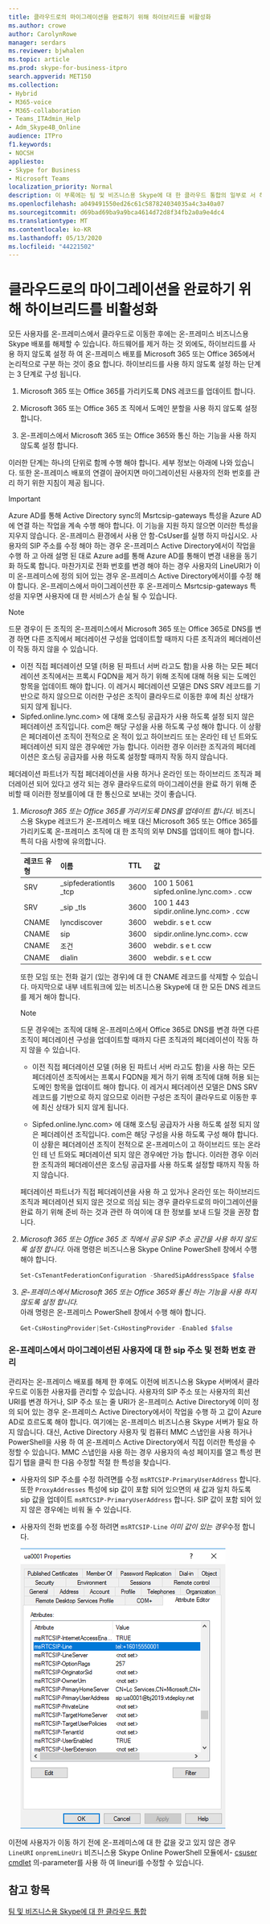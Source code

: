 ```yaml
---
title: 클라우드로의 마이그레이션을 완료하기 위해 하이브리드를 비활성화
ms.author: crowe
author: CarolynRowe
manager: serdars
ms.reviewer: bjwhalen
ms.topic: article
ms.prod: skype-for-business-itpro
search.appverid: MET150
ms.collection:
- Hybrid
- M365-voice
- M365-collaboration
- Teams_ITAdmin_Help
- Adm_Skype4B_Online
audience: ITPro
f1.keywords:
- NOCSH
appliesto:
- Skype for Business
- Microsoft Teams
localization_priority: Normal
description: 이 부록에는 팀 및 비즈니스용 Skype에 대 한 클라우드 통합의 일부로 서 하이브리드를 사용 하지 않도록 설정 하는 자세한 단계가 포함 되어 있습니다.
ms.openlocfilehash: a049491550ed26c61c587824034035a4c3a40a07
ms.sourcegitcommit: d69bad69ba9a9bca4614d72d8f34fb2a0a9e4dc4
ms.translationtype: MT
ms.contentlocale: ko-KR
ms.lasthandoff: 05/13/2020
ms.locfileid: "44221502"
---
```

# <a name="disable-hybrid-to-complete-migration-to-the-cloud"></a>클라우드로의 마이그레이션을 완료하기 위해 하이브리드를 비활성화

모든 사용자를 온-프레미스에서 클라우드로 이동한 후에는 온-프레미스 비즈니스용 Skype 배포를 해제할 수 있습니다. 하드웨어를 제거 하는 것 외에도, 하이브리드를 사용 하지 않도록 설정 하 여 온-프레미스 배포를 Microsoft 365 또는 Office 365에서 논리적으로 구분 하는 것이 중요 합니다. 하이브리드를 사용 하지 않도록 설정 하는 단계는 3 단계로 구성 됩니다.

1. Microsoft 365 또는 Office 365를 가리키도록 DNS 레코드를 업데이트 합니다.

2. Microsoft 365 또는 Office 365 조 직에서 도메인 분할을 사용 하지 않도록 설정 합니다.

3. 온-프레미스에서 Microsoft 365 또는 Office 365와 통신 하는 기능을 사용 하지 않도록 설정 합니다.

이러한 단계는 하나의 단위로 함께 수행 해야 합니다. 세부 정보는 아래에 나와 있습니다. 또한 온-프레미스 배포의 연결이 끊어지면 마이그레이션된 사용자의 전화 번호를 관리 하기 위한 지침이 제공 됩니다.

> [!Important] 
>Azure AD를 통해 Active Directory sync의 Msrtcsip-gateways 특성을 Azure AD에 연결 하는 작업을 계속 수행 해야 합니다.  이 기능을 지원 하지 않으면 이러한 특성을 지우지 않습니다.  온-프레미스 환경에서 사용 안 함-CsUser를 실행 하지 마십시오. 사용자의 SIP 주소를 수정 해야 하는 경우 온-프레미스 Active Directory에서이 작업을 수행 하 고 아래 설명 된 대로 Azure ad를 통해 Azure AD를 통해이 변경 내용을 동기화 하도록 합니다. 마찬가지로 전화 번호를 변경 해야 하는 경우 사용자의 LineURI가 이미 온-프레미스에 정의 되어 있는 경우 온-프레미스 Active Directory에서이를 수정 해야 합니다.
>온-프레미스에서 마이그레이션한 후 온-프레미스 Msrtcsip-gateways 특성을 지우면 사용자에 대 한 서비스가 손실 될 수 있습니다.

> [!Note] 
> 드문 경우이 든 조직의 온-프레미스에서 Microsoft 365 또는 Office 365로 DNS를 변경 하면 다른 조직에서 페더레이션 구성을 업데이트할 때까지 다른 조직과의 페더레이션이 작동 하지 않을 수 있습니다.<ul><li>
이전 직접 페더레이션 모델 (허용 된 파트너 서버 라고도 함)을 사용 하는 모든 페더레이션 조직에서는 프록시 FQDN을 제거 하기 위해 조직에 대해 허용 되는 도메인 항목을 업데이트 해야 합니다. 이 레거시 페더레이션 모델은 DNS SRV 레코드를 기반으로 하지 않으므로 이러한 구성은 조직이 클라우드로 이동한 후에 최신 상태가 되지 않게 됩니다. </li><li>Sipfed.online.lync.com> <span> 에 대해 호스팅 공급자가 사용 하도록 설정 되지 않은 페더레이션 조직입니다. com은 해당 구성을 사용 하도록 구성 해야 합니다. 이 상황은 페더레이션 조직이 전적으로 온 적이 있고 하이브리드 또는 온라인 테 넌 트와도 페더레이션 되지 않은 경우에만 가능 합니다. 이러한 경우 이러한 조직과의 페더레이션은 호스팅 공급자를 사용 하도록 설정할 때까지 작동 하지 않습니다.</li></ul>페더레이션 파트너가 직접 페더레이션을 사용 하거나 온라인 또는 하이브리드 조직과 페더레이션 되어 있다고 생각 되는 경우 클라우드로의 마이그레이션을 완료 하기 위해 준비할 때 이러한 정보를이에 대 한 통신으로 보내는 것이 좋습니다.

1.  *Microsoft 365 또는 Office 365를 가리키도록 DNS를 업데이트 합니다.*
비즈니스용 Skype 레코드가 온-프레미스 배포 대신 Microsoft 365 또는 Office 365를 가리키도록 온-프레미스 조직에 대 한 조직의 외부 DNS를 업데이트 해야 합니다. 특히 다음 사항에 유의합니다.

    |레코드 유형|이름|TTL|값|
    |---|---|---|---|
    |SRV|_sipfederationtls _tcp|3600|100 1 5061 sipfed.online.lync.com> <span> . ccw|
    |SRV|_sip _tls|3600|100 1 443 sipdir.online.lync.com> <span> . ccw|
    |CNAME| lyncdiscover|   3600|   webdir. <span> s e t. ccw|
    |CNAME| sip|    3600|   <span>sipdir.online.lync.com>. ccw|
    |CNAME| 조건|   3600|   webdir. <span> s e t. ccw|
    |CNAME| dialin  |3600|  webdir. <span> s e t. ccw|

    또한 모임 또는 전화 걸기 (있는 경우)에 대 한 CNAME 레코드를 삭제할 수 있습니다. 마지막으로 내부 네트워크에 있는 비즈니스용 Skype에 대 한 모든 DNS 레코드를 제거 해야 합니다.

    > [!Note] 
    > 드문 경우에는 조직에 대해 온-프레미스에서 Office 365로 DNS를 변경 하면 다른 조직이 페더레이션 구성을 업데이트할 때까지 다른 조직과의 페더레이션이 작동 하지 않을 수 있습니다.
    >
    > - 이전 직접 페더레이션 모델 (허용 된 파트너 서버 라고도 함)을 사용 하는 모든 페더레이션 조직에서는 프록시 FQDN을 제거 하기 위해 조직에 대해 허용 되는 도메인 항목을 업데이트 해야 합니다. 이 레거시 페더레이션 모델은 DNS SRV 레코드를 기반으로 하지 않으므로 이러한 구성은 조직이 클라우드로 이동한 후에 최신 상태가 되지 않게 됩니다.
    > 
    > - Sipfed.online.lync.com> <span> 에 대해 호스팅 공급자가 사용 하도록 설정 되지 않은 페더레이션 조직입니다. com은 해당 구성을 사용 하도록 구성 해야 합니다. 이 상황은 페더레이션 조직이 전적으로 온-프레미스이 고 하이브리드 또는 온라인 테 넌 트와도 페더레이션 되지 않은 경우에만 가능 합니다. 이러한 경우 이러한 조직과의 페더레이션은 호스팅 공급자를 사용 하도록 설정할 때까지 작동 하지 않습니다.
    >
    > 페더레이션 파트너가 직접 페더레이션을 사용 하 고 있거나 온라인 또는 하이브리드 조직과 페더레이션 되지 않은 것으로 의심 되는 경우 클라우드로의 마이그레이션을 완료 하기 위해 준비 하는 것과 관련 하 여이에 대 한 정보를 보내 드릴 것을 권장 합니다.


2.  *Microsoft 365 또는 Office 365 조 직에서 공유 SIP 주소 공간을 사용 하지 않도록 설정 합니다.*
아래 명령은 비즈니스용 Skype Online PowerShell 창에서 수행 해야 합니다.

    ```PowerShell
    Set-CsTenantFederationConfiguration -SharedSipAddressSpace $false
    ```
 
3.  *온-프레미스에서 Microsoft 365 또는 Office 365와 통신 하는 기능을 사용 하지 않도록 설정 합니다.*  
아래 명령은 온-프레미스 PowerShell 창에서 수행 해야 합니다.

    ```PowerShell
    Get-CsHostingProvider|Set-CsHostingProvider -Enabled $false
    ```

### <a name="manage-sip-addresses-and-phone-numbers-for-users-who-were-migrated-from-on-premises"></a>온-프레미스에서 마이그레이션된 사용자에 대 한 sip 주소 및 전화 번호 관리

관리자는 온-프레미스 배포를 해제 한 후에도 이전에 비즈니스용 Skype 서버에서 클라우드로 이동한 사용자를 관리할 수 있습니다. 사용자의 SIP 주소 또는 사용자의 회선 URI를 변경 하거나, SIP 주소 또는 줄 URI가 온-프레미스 Active Directory에 이미 정의 되어 있는 경우 온-프레미스 Active Directory에서이 작업을 수행 하 고 값이 Azure AD로 흐르도록 해야 합니다. 여기에는 온-프레미스 비즈니스용 Skype 서버가 필요 하지 않습니다. 대신, Active Directory 사용자 및 컴퓨터 MMC 스냅인을 사용 하거나 PowerShell을 사용 하 여 온-프레미스 Active Directory에서 직접 이러한 특성을 수정할 수 있습니다. MMC 스냅인을 사용 하는 경우 사용자의 속성 페이지를 열고 특성 편집기 탭을 클릭 한 다음 수정할 적절 한 특성을 찾습니다.

- 사용자의 SIP 주소를 수정 하려면를 수정 `msRTCSIP-PrimaryUserAddress` 합니다. 또한 `ProxyAddresses` 특성에 sip 값이 포함 되어 있으면의 새 값과 일치 하도록 sip 값을 업데이트 `msRTCSIP-PrimaryUserAddress` 합니다. SIP 값이 포함 되어 있지 않은 경우에는 비워 둘 수 있습니다.

- 사용자의 전화 번호를 수정 하려면 `msRTCSIP-Line` *이미 값이 있는 경우*수정 합니다.

  ![Active Directory 사용자 및 컴퓨터 도구](../media/disable-hybrid-1.png)
  
이전에 사용자가 이동 하기 전에 온-프레미스에 대 한 값을 갖고 있지 않은 경우 `LineURI` `onpremLineUri` 비즈니스용 Skype Online PowerShell 모듈에서- [csuser cmdlet](https://docs.microsoft.com/powershell/module/skype/set-csuser?view=skype-ps) 의-parameter를 사용 하 여 lineuri를 수정할 수 있습니다.


## <a name="see-also"></a>참고 항목

[팀 및 비즈니스용 Skype에 대 한 클라우드 통합](cloud-consolidation.md)
